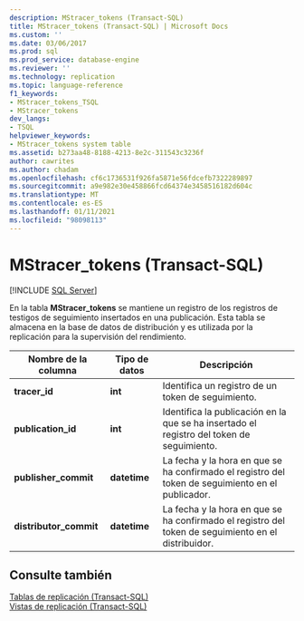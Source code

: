 ```yaml
---
description: MStracer_tokens (Transact-SQL)
title: MStracer_tokens (Transact-SQL) | Microsoft Docs
ms.custom: ''
ms.date: 03/06/2017
ms.prod: sql
ms.prod_service: database-engine
ms.reviewer: ''
ms.technology: replication
ms.topic: language-reference
f1_keywords:
- MStracer_tokens_TSQL
- MStracer_tokens
dev_langs:
- TSQL
helpviewer_keywords:
- MStracer_tokens system table
ms.assetid: b273aa48-8188-4213-8e2c-311543c3236f
author: cawrites
ms.author: chadam
ms.openlocfilehash: cf6c1736531f926fa5871e56fdcefb7322289897
ms.sourcegitcommit: a9e982e30e458866fcd64374e3458516182d604c
ms.translationtype: MT
ms.contentlocale: es-ES
ms.lasthandoff: 01/11/2021
ms.locfileid: "98098113"
---
```

# <a name="mstracer_tokens-transact-sql"></a>MStracer_tokens (Transact-SQL)
[!INCLUDE [SQL Server](../../includes/applies-to-version/sqlserver.md)]

  En la tabla **MStracer_tokens** se mantiene un registro de los registros de testigos de seguimiento insertados en una publicación. Esta tabla se almacena en la base de datos de distribución y es utilizada por la replicación para la supervisión del rendimiento.   
  
|Nombre de la columna|Tipo de datos|Descripción|  
|-----------------|---------------|-----------------|  
|**tracer_id**|**int**|Identifica un registro de un token de seguimiento.|  
|**publication_id**|**int**|Identifica la publicación en la que se ha insertado el registro del token de seguimiento.|  
|**publisher_commit**|**datetime**|La fecha y la hora en que se ha confirmado el registro del token de seguimiento en el publicador.|  
|**distributor_commit**|**datetime**|La fecha y la hora en que se ha confirmado el registro del token de seguimiento en el distribuidor.|  
  
## <a name="see-also"></a>Consulte también  
 [Tablas de replicación &#40;Transact-SQL&#41;](../../relational-databases/system-tables/replication-tables-transact-sql.md)   
 [Vistas de replicación &#40;Transact-SQL&#41;](../../relational-databases/system-views/replication-views-transact-sql.md)  
  
  
